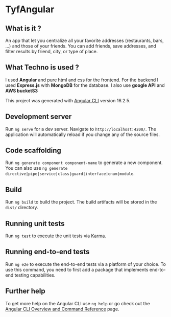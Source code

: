 # TyfAngular

## What is it ?

An app that let you centralize all your favorite addresses (restaurants, bars, ...) and those of your friends. You can add friends, save addresses, and filter results by friend, city, or type of place.

## What Techno is used ?

I used **Angular** and pure html and css for the frontend.
For the backend I used **Express.js** with **MongoDB** for the database.
I also use **google API** and **AWS bucketS3**




This project was generated with [Angular CLI](https://github.com/angular/angular-cli) version 16.2.5.

## Development server

Run `ng serve` for a dev server. Navigate to `http://localhost:4200/`. The application will automatically reload if you change any of the source files.

## Code scaffolding

Run `ng generate component component-name` to generate a new component. You can also use `ng generate directive|pipe|service|class|guard|interface|enum|module`.

## Build

Run `ng build` to build the project. The build artifacts will be stored in the `dist/` directory.

## Running unit tests

Run `ng test` to execute the unit tests via [Karma](https://karma-runner.github.io).

## Running end-to-end tests

Run `ng e2e` to execute the end-to-end tests via a platform of your choice. To use this command, you need to first add a package that implements end-to-end testing capabilities.

## Further help

To get more help on the Angular CLI use `ng help` or go check out the [Angular CLI Overview and Command Reference](https://angular.io/cli) page.

